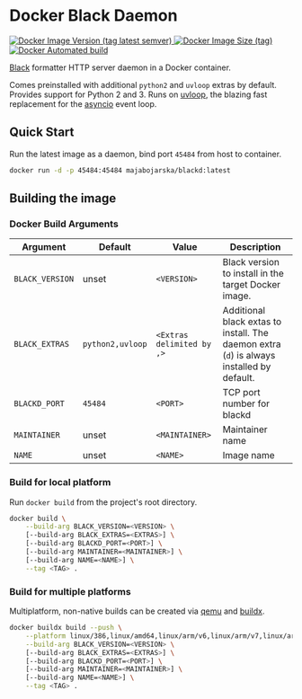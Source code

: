 # Docker Black Daemon

<p align="left">
    <a href="https://hub.docker.com/r/majabojarska/blackd">
        <img alt="Docker Image Version (tag latest semver)" src="https://img.shields.io/docker/v/majabojarska/blackd/latest">
    </a>
    <a href="https://hub.docker.com/r/majabojarska/blackd">
        <img alt="Docker Image Size (tag)" src="https://img.shields.io/docker/image-size/majabojarska/blackd/latest">
    </a>
    <a href="https://hub.docker.com/r/majabojarska/blackd">
        <img alt="Docker Automated build" src="https://img.shields.io/docker/automated/majabojarska/blackd">
    </a>
</p>

[Black](https://github.com/psf/black) formatter HTTP server daemon in a Docker container. 

Comes preinstalled with additional `python2` and `uvloop` extras by default. Provides support for Python 2 and 3. Runs on [uvloop](https://github.com/MagicStack/uvloop), the blazing fast replacement for the [asyncio](https://docs.python.org/3/library/asyncio.html) event loop. 

## Quick Start

Run the latest image as a daemon, bind port `45484` from host to container.

```bash
docker run -d -p 45484:45484 majabojarska/blackd:latest
```

## Building the image

### Docker Build Arguments

| Argument        | Default          | Value                     | Description                                                                               |
| --------------- | ---------------- | ------------------------- | ----------------------------------------------------------------------------------------- |
| `BLACK_VERSION` | unset            | `<VERSION>`               | Black version to install in the target Docker image.                                      |
| `BLACK_EXTRAS`  | `python2,uvloop` | `<Extras delimited by ,>` | Additional black extas to install. The daemon extra (`d`) is always installed by default. |
| `BLACKD_PORT`   | `45484`          | `<PORT>`                  | TCP port number for blackd                                                                |
| `MAINTAINER`    | unset            | `<MAINTAINER>`            | Maintainer name                                                                           |
| `NAME`          | unset            | `<NAME>`                  | Image name                                                                                |

### Build for local platform 

Run `docker build` from the project's root directory.

```bash
docker build \
    --build-arg BLACK_VERSION=<VERSION> \
    [--build-arg BLACK_EXTRAS=<EXTRAS>] \
    [--build-arg BLACKD_PORT=<PORT>] \
    [--build-arg MAINTAINER=<MAINTAINER>] \
    [--build-arg NAME=<NAME>] \
    --tag <TAG> .
```

### Build for multiple platforms

Multiplatform, non-native builds can be created via [qemu](https://github.com/qemu/QEMU) and [buildx](https://github.com/docker/buildx).

```bash
docker buildx build --push \
    --platform linux/386,linux/amd64,linux/arm/v6,linux/arm/v7,linux/arm64,linux/ppc64le,linux/s390x \
    --build-arg BLACK_VERSION=<VERSION> \
    [--build-arg BLACK_EXTRAS=<EXTRAS>] \
    [--build-arg BLACKD_PORT=<PORT>] \
    [--build-arg MAINTAINER=<MAINTAINER>] \
    [--build-arg NAME=<NAME>] \
    --tag <TAG> .
```

